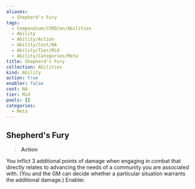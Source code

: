 ```yaml
---
aliases:
  - Shepherd's Fury
tags:
  - Compendium/CSRD/en/Abilities
  - Ability
  - Ability/Action
  - Ability/Cost/NA
  - Ability/Tier/Mid
  - Ability/Categories/Meta
title: Shepherd's Fury
collection: Abilities
kind: Ability
action: true
enabler: false
cost: NA
tier: Mid
pools: []
categories:
  - Meta
---
```

## Shepherd's Fury    
>**Action**  
    
You inflict 3 additional points of damage when engaging in combat that directly relates to advancing the needs of a community you are associated with. (You and the GM can decide whether a particular situation warrants the additional damage.) Enabler.